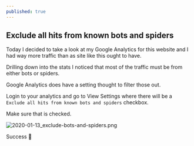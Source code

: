 ```yaml
---
published: true
---
```

## Exclude all hits from known bots and spiders

Today I decided to take a look at my Google Analytics for this website and I had way more traffic than as site like this ought to have. 

Drilling down into the stats I noticed that most of the traffic must be from either bots or spiders.

Google Analytics does have a setting thought to filter those out. 

Login to your analytics and go to View Settings where there will be a `Exclude all hits from known bots and spiders` checkbox. 

Make sure that is checked.

![2020-01-13_exclude-bots-and-spiders.png]({{site.baseurl}}/media/2020-01-13_exclude-bots-and-spiders.png)


Success 🎉
